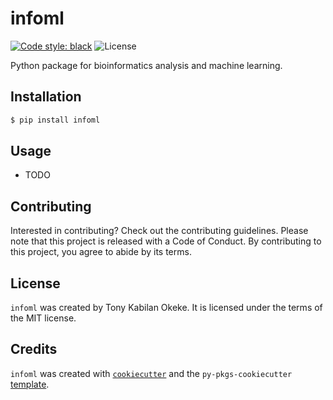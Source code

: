 # infoml

[![Code style: black](https://img.shields.io/badge/code%20style-black-000000.svg?style=flat-square)](https://github.com/psf/black)
![License](https://img.shields.io/github/license/Kabilan108/infoml?style=flat-square)

Python package for bioinformatics analysis and machine learning.

## Installation

```bash
$ pip install infoml
```

## Usage

- TODO

## Contributing

Interested in contributing? Check out the contributing guidelines. Please note that
this project is released with a Code of Conduct. By contributing to this project, you
agree to abide by its terms.

## License

`infoml` was created by Tony Kabilan Okeke. It is licensed under the terms of the MIT 
license.

## Credits

`infoml` was created with [`cookiecutter`](https://cookiecutter.readthedocs.io/en/latest/) 
and the `py-pkgs-cookiecutter` [template](https://github.com/py-pkgs/py-pkgs-cookiecutter).

